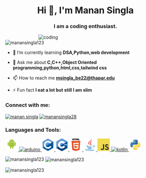 <h1 align="center">Hi 👋, I'm Manan Singla</h1>
<h3 align="center">I am a coding enthusiast.</h3>
<img align="right" width=400 alt="coding" src="https://images.unsplash.com/photo-1647166545674-ce28ce93bdca?ixlib=rb-4.0.3&ixid=M3wxMjA3fDB8MHxzZWFyY2h8MTV8fGdpdGh1YnxlbnwwfHwwfHx8MA%3D%3D&auto=format&fit=crop&w=600&q=60"

<p align="left"> <img src="https://komarev.com/ghpvc/?username=manansingla123&label=Profile%20views&color=0e75b6&style=flat" alt="manansingla123" /> </p>

- 🌱 I’m currently learning **DSA,Python,web development**

- 💬 Ask me about **C,C++,Object Oriented programming,python,html,css,tailwind css**

- 📫 How to reach me **msingla_be22@thapar.edu**

- ⚡ Fun fact **I eat a lot but still I am slim**

<h3 align="left">Connect with me:</h3>
<p align="left">
<a href="https://linkedin.com/in/manan singla" target="blank"><img align="center" src="https://raw.githubusercontent.com/rahuldkjain/github-profile-readme-generator/master/src/images/icons/Social/linked-in-alt.svg" alt="manan singla" height="30" width="40" /></a>
<a href="https://instagram.com/manansingla28" target="blank"><img align="center" src="https://raw.githubusercontent.com/rahuldkjain/github-profile-readme-generator/master/src/images/icons/Social/instagram.svg" alt="manansingla28" height="30" width="40" /></a>
</p>

<h3 align="left">Languages and Tools:</h3>
<p align="left"> <a href="https://developer.android.com" target="_blank" rel="noreferrer"> <img src="https://raw.githubusercontent.com/devicons/devicon/master/icons/android/android-original-wordmark.svg" alt="android" width="40" height="40"/> </a> <a href="https://www.arduino.cc/" target="_blank" rel="noreferrer"> <img src="https://cdn.worldvectorlogo.com/logos/arduino-1.svg" alt="arduino" width="40" height="40"/> </a> <a href="https://www.cprogramming.com/" target="_blank" rel="noreferrer"> <img src="https://raw.githubusercontent.com/devicons/devicon/master/icons/c/c-original.svg" alt="c" width="40" height="40"/> </a> <a href="https://www.w3schools.com/cpp/" target="_blank" rel="noreferrer"> <img src="https://raw.githubusercontent.com/devicons/devicon/master/icons/cplusplus/cplusplus-original.svg" alt="cplusplus" width="40" height="40"/> </a> <a href="https://www.w3.org/html/" target="_blank" rel="noreferrer"> <img src="https://raw.githubusercontent.com/devicons/devicon/master/icons/html5/html5-original-wordmark.svg" alt="html5" width="40" height="40"/> </a> <a href="https://www.java.com" target="_blank" rel="noreferrer"> <img src="https://raw.githubusercontent.com/devicons/devicon/master/icons/java/java-original.svg" alt="java" width="40" height="40"/> </a> <a href="https://developer.mozilla.org/en-US/docs/Web/JavaScript" target="_blank" rel="noreferrer"> <img src="https://raw.githubusercontent.com/devicons/devicon/master/icons/javascript/javascript-original.svg" alt="javascript" width="40" height="40"/> </a> <a href="https://kotlinlang.org" target="_blank" rel="noreferrer"> <img src="https://www.vectorlogo.zone/logos/kotlinlang/kotlinlang-icon.svg" alt="kotlin" width="40" height="40"/> </a> <a href="https://www.python.org" target="_blank" rel="noreferrer"> <img src="https://raw.githubusercontent.com/devicons/devicon/master/icons/python/python-original.svg" alt="python" width="40" height="40"/> </a> </p>

<p><img align="left" src="https://github-readme-stats.vercel.app/api/top-langs?username=manansingla123&show_icons=true&locale=en&layout=compact" alt="manansingla123" /></p>

<p>&nbsp;<img align="center" src="https://github-readme-stats.vercel.app/api?username=manansingla123&show_icons=true&locale=en" alt="manansingla123" /></p>

<p><img align="center" src="https://github-readme-streak-stats.herokuapp.com/?user=manansingla123&" alt="manansingla123" /></p>
